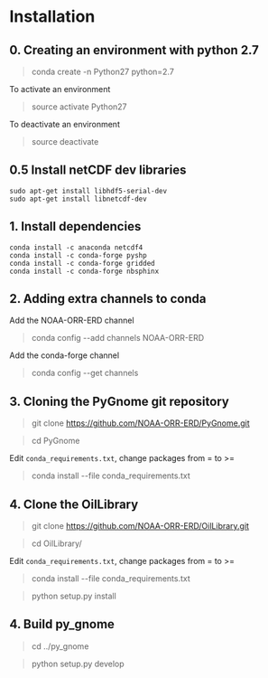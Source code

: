 
# Installation 

## 0. Creating an environment with python 2.7 

  > conda create -n Python27 python=2.7
  
  To activate an environment
  
  > source activate Python27
  
  To deactivate an environment 
  
  > source deactivate
  

## 0.5 Install netCDF dev libraries

```
sudo apt-get install libhdf5-serial-dev
sudo apt-get install libnetcdf-dev
```

## 1. Install dependencies 

```
conda install -c anaconda netcdf4 
conda install -c conda-forge pyshp 
conda install -c conda-forge gridded 
conda install -c conda-forge nbsphinx 
```

## 2. Adding extra channels to conda

Add the NOAA-ORR-ERD channel 

> conda config --add channels NOAA-ORR-ERD

Add the conda-forge channel

> conda config --get channels


## 3. Cloning the PyGnome git repository

> git clone https://github.com/NOAA-ORR-ERD/PyGnome.git

> cd PyGnome

Edit `conda_requirements.txt`, change packages from = to >=

> conda install --file conda_requirements.txt


## 4. Clone the OilLibrary

> git clone https://github.com/NOAA-ORR-ERD/OilLibrary.git

> cd OilLibrary/

Edit `conda_requirements.txt`, change packages from = to >=

> conda install --file conda_requirements.txt

> python setup.py install

## 4. Build py_gnome

> cd ../py_gnome


> python setup.py develop



